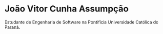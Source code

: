 # João Vitor Cunha Assumpção  
Estudante de Engenharia de Software na Pontifícia Universidade Católica do Paraná.  
